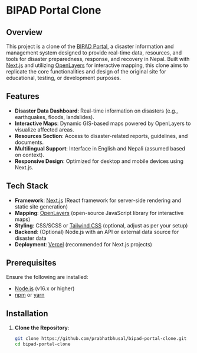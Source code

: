 # BIPAD Portal Clone

## Overview

This project is a clone of the [BIPAD Portal](https://bipadportal.gov.np/), a disaster information and management system designed to provide real-time data, resources, and tools for disaster preparedness, response, and recovery in Nepal. Built with [Next.js](https://nextjs.org/) and utilizing [OpenLayers](https://openlayers.org/) for interactive mapping, this clone aims to replicate the core functionalities and design of the original site for educational, testing, or development purposes.

## Features

- **Disaster Data Dashboard**: Real-time information on disasters (e.g., earthquakes, floods, landslides).
- **Interactive Maps**: Dynamic GIS-based maps powered by OpenLayers to visualize affected areas.
- **Resources Section**: Access to disaster-related reports, guidelines, and documents.
- **Multilingual Support**: Interface in English and Nepali (assumed based on context).
- **Responsive Design**: Optimized for desktop and mobile devices using Next.js.

## Tech Stack

- **Framework**: [Next.js](https://nextjs.org/) (React framework for server-side rendering and static site generation)
- **Mapping**: [OpenLayers](https://openlayers.org/) (open-source JavaScript library for interactive maps)
- **Styling**: CSS/SCSS or [Tailwind CSS](https://tailwindcss.com/) (optional, adjust as per your setup)
- **Backend**: (Optional) Node.js with an API or external data source for disaster data
- **Deployment**: [Vercel](https://vercel.com/) (recommended for Next.js projects)

## Prerequisites

Ensure the following are installed:

- [Node.js](https://nodejs.org/) (v16.x or higher)
- [npm](https://www.npmjs.com/) or [yarn](https://yarnpkg.com/)

## Installation

1. **Clone the Repository**:

   ```bash
   git clone https://github.com/prabhatbhusal/bipad-portal-clone.git
   cd bipad-portal-clone
